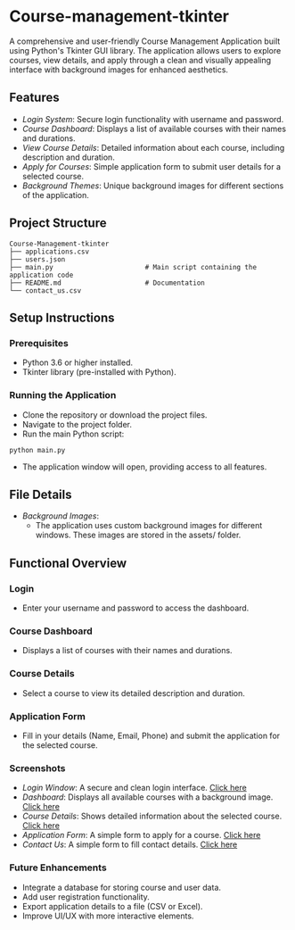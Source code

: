 # Course-management-tkinter
A comprehensive and user-friendly Course Management Application built using Python's Tkinter GUI library. The application allows users to explore courses, view details, and apply through a clean and visually appealing interface with background images for enhanced aesthetics.
## Features
- *Login System*: Secure login functionality with username and password.
- *Course Dashboard*: Displays a list of available courses with their names and durations.
- *View Course Details*: Detailed information about each course, including description and duration.
- *Apply for Courses*: Simple application form to submit user details for a selected course.
- *Background Themes*: Unique background images for different sections of the application.
## Project Structure
```
Course-Management-tkinter  
├── applications.csv
├── users.json
├── main.py                       # Main script containing the application code  
├── README.md                     # Documentation  
└── contact_us.csv                  
```
## Setup Instructions
### Prerequisites
- Python 3.6 or higher installed.
- Tkinter library (pre-installed with Python).
### Running the Application
- Clone the repository or download the project files.
- Navigate to the project folder.
- Run the main Python script:
```
python main.py  
```
- The application window will open, providing access to all features.
## File Details
- *Background Images*:
  - The application uses custom background images for different windows. These images are stored in the assets/ folder.
## Functional Overview
### Login
- Enter your username and password to access the dashboard.
### Course Dashboard
- Displays a list of courses with their names and durations.
### Course Details
- Select a course to view its detailed description and duration.
### Application Form
- Fill in your details (Name, Email, Phone) and submit the application for the selected course.
### Screenshots
- *Login Window*: A secure and clean login interface. [Click here](screenshots/login%20window.png)
- *Dashboard*: Displays all available courses with a background image. [Click here](screenshots/dashboard.png)
- *Course Details*: Shows detailed information about the selected course. [Click here](screenshots/course%20details.png)
- *Application Form*: A simple form to apply for a course. [Click here](screenshots/application%20form.png)
- *Contact Us*: A simple form to fill contact details. [Click here](screenshots/contact%20us.png) 
### Future Enhancements
- Integrate a database for storing course and user data.
- Add user registration functionality.
- Export application details to a file (CSV or Excel).
- Improve UI/UX with more interactive elements.
